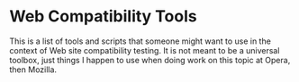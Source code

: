 # Web Compatibility Tools

This is a list of tools and scripts that someone might want to use in the context of Web site compatibility testing. It is not meant to be a universal toolbox, just things I happen to use when doing work on this topic at Opera, then Mozilla.
